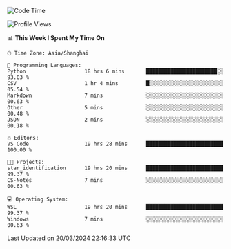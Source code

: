 <!--START_SECTION:waka-->
![Code Time](http://img.shields.io/badge/Code%20Time-1%2C558%20hrs%2012%20mins-blue)

![Profile Views](http://img.shields.io/badge/Profile%20Views-0-blue)

📊 **This Week I Spent My Time On** 

```text
🕑︎ Time Zone: Asia/Shanghai

💬 Programming Languages: 
Python                   18 hrs 6 mins       ███████████████████████░░   93.03 % 
CSV                      1 hr 4 mins         █░░░░░░░░░░░░░░░░░░░░░░░░   05.54 % 
Markdown                 7 mins              ░░░░░░░░░░░░░░░░░░░░░░░░░   00.63 % 
Other                    5 mins              ░░░░░░░░░░░░░░░░░░░░░░░░░   00.48 % 
JSON                     2 mins              ░░░░░░░░░░░░░░░░░░░░░░░░░   00.18 % 

🔥 Editors: 
VS Code                  19 hrs 28 mins      █████████████████████████   100.00 % 

🐱‍💻 Projects: 
star_identification      19 hrs 20 mins      █████████████████████████   99.37 % 
CS-Notes                 7 mins              ░░░░░░░░░░░░░░░░░░░░░░░░░   00.63 % 

💻 Operating System: 
WSL                      19 hrs 20 mins      █████████████████████████   99.37 % 
Windows                  7 mins              ░░░░░░░░░░░░░░░░░░░░░░░░░   00.63 % 
```


 Last Updated on 20/03/2024 22:16:33 UTC
<!--END_SECTION:waka-->